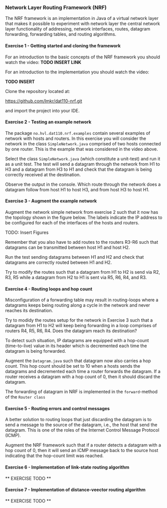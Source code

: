 ### Network Layer Routing Framework (NRF)

The NRF framework is an implementation in Java of a virtual network layer that makes it possible to experiment with network layer the central network layer functionality of addressing, network interfaces, routes, datagram forwarding, forwarding tables, and routing algorithms.

#### Exercise 1 - Getting started and cloning the framework

For an introduction to the basic concepts of the NRF framework you should watch the video: **TODO INSERT LINK**

For an introduction to the implementation you should watch the video:

**TODO INSERT**

Clone the repository located at:

https://github.com/lmkr/dat110-nrf.git

and import the project into your IDE.

#### Exercise 2 - Testing an example network

The package `no.hvl.dat110.nrf.examples` contain several examples of network with hosts and routers. In this exercise you will consider the network in the class `SimpleNetwork.java` comprised of two hosts connected by one router. This is the example that was considered in the video above.

Select the class `SimpleNetwork.java` (which constitute a unit-test) and run it as a unit test. The test will send a datagram through the network from H1 to H3 and a datagram from H3 to H1 and check that the datagram is being correctly received at the destination.

Observe the output in the console. Which route through the network does a datagram follow from host H1 to host H3, and from host H3 to host H1.

#### Exercise 3 - Augment the example network

Augment the network simple network from exercise 2 such that it now has the topology shown in the figure below. The labels indicate the IP address to be configured for each of the interfaces of the hosts and routers.

TODO: Insert Figures

Remember that you also have to add routes to the routers R3-R6 such that datagrams can be transmitted between host H1 and host H2.

Run the test sending datagrams between H1 and H2 and check that datagrams are correctly routed between H1 and H2.

Try to modify the routes such that a datagram from H1 to H2 is send via R2, R3, R5 while a datagram from H2 to H1 is sent via R5, R6, R4, and R3.

#### Exercise 4 - Routing loops and hop count

Misconfiguration of a forwarding table may result in routing-loops where a datagrams keeps being routing along a cycle in the network and never reaches its destination.

Try to modidy the routes setup for the network in Exercise 3 such that a datagram from H1 to H2 will keep being forwarding in a loop comprises of routers R4, R5, R6, R4. Does the datagram reach its destination?

To detect such situation, IP datagrams are equipped with a hop-count (time-to-live) value in its header which is decremented each time the datagram is being forwarded.

Augment the `Datagram.java` such that datagram now also carries a hop count. This hop count should be set to 10 when a hosts sends the datagrams and decremented each time a router forwards the datagram. If a router receives a datagram with a hop count of 0, then it should discard the datagram.

The forwarding of datagram in NRF is implemented in the `forward`-method of the `Router class`

#### Exercise 5 - Routing errors and control messages

A better solution to routing loops that just discarding the datagram is to send a message to the source of the datagram, i.e., the host that send the datagram. This is one of the roles of the Internet Control Message Protocol (ICMP).

Augment the NRF framework such that if a router detects a datagram with a hop count of 0, then it will send an ICMP message back to the source host indicating that the hop-count limit was reached.

#### Exercise 6 - Implementation of link-state routing algorithm

** EXERCISE TODO **

#### Exercise 7 - Implementation of distance-veector routing algorithm

** EXERCISE TODO **
